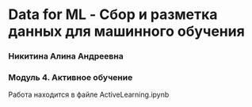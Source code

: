 # Data for ML - Сбор и разметка данных для машинного обучения
### Никитина Алина Андреевна

### Модуль 4. Активное обучение

Работа находится в файле ActiveLearning.ipynb
